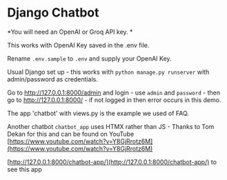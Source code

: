 # Django Chatbot

*You will need an OpenAI or Groq API key. *

This works with OpenAI Key saved in the .env file.

Rename `.env.sample` to `.env` and supply your OpenAI Key.

Usual Django set up - this works with `python manage.py runserver` with admin/password as credentials.

Go to http://127.0.0.1:8000/admin and login - use `admin` and `password` - then go to http://127.0.0.1:8000/ - if not logged in then error occurs in this demo.

The app 'chatbot' with views.py is the example we used of FAQ.

Another chatbot `chatbot_app` uses HTMX rather than JS - Thanks to Tom Dekan for this and can be found on YouTube [https://www.youtube.com/watch?v=Y8GjRrotz6M](https://www.youtube.com/watch?v=Y8GjRrotz6M)

[http://127.0.0.1:8000/chatbot-app/](http://127.0.0.1:8000/chatbot-app/) to see this app